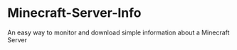 # Minecraft-Server-Info
 An easy way to monitor and download simple information about a Minecraft Server
